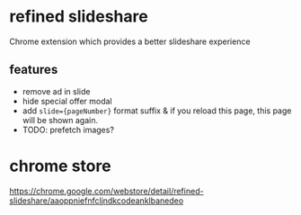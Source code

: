 # refined slideshare

Chrome extension which provides a better slideshare experience

## features

- remove ad in slide
- hide special offer modal
- add `slide={pageNumber}` format suffix & if you reload this page, this page will be shown again.
- TODO: prefetch images?

# chrome store

https://chrome.google.com/webstore/detail/refined-slideshare/aaoppniefnfcljndkcodeanklbanedeo
